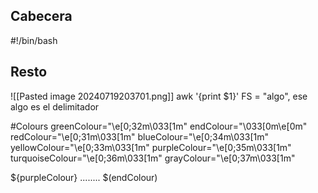 ## Cabecera
#!/bin/bash

## Resto

![[Pasted image 20240719203701.png]]
awk '{print $1}' FS = "algo", ese algo es el delimitador


#Colours
greenColour="\e[0;32m\033[1m"
endColour="\033[0m\e[0m"
redColour="\e[0;31m\033[1m"
blueColour="\e[0;34m\033[1m"
yellowColour="\e[0;33m\033[1m"
purpleColour="\e[0;35m\033[1m"
turquoiseColour="\e[0;36m\033[1m"
grayColour="\e[0;37m\033[1m"

${purpleColour} ........ $(endColour)